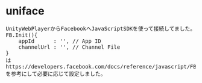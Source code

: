 ﻿uniface
=======
<pre>
UnityWebPlayerからFacebookへJavaScriptSDKを使って接続してました。
FB.Init(){
	appId      : '', // App ID
	channelUrl : '', // Channel File
}
は
https://developers.facebook.com/docs/reference/javascript/FB.init/
を参考にして必要に応じて設定しました。
</pre>